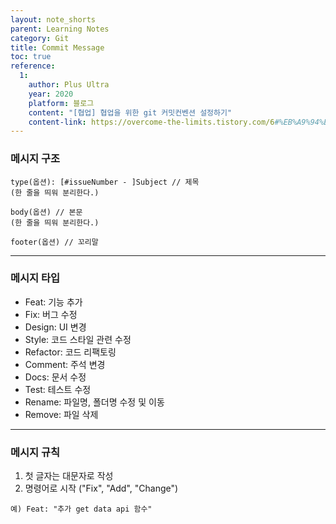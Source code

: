 ```yaml
---
layout: note_shorts
parent: Learning Notes
category: Git
title: Commit Message
toc: true
reference:
  1:
    author: Plus Ultra
    year: 2020
    platform: 블로그
    content: "[협업] 협업을 위한 git 커밋컨벤션 설정하기"
    content-link: https://overcome-the-limits.tistory.com/6#%EB%A9%94%EC%8B%9C%EC%A7%80-%EA%B5%AC%EC%A1%B0
---
```


### 메시지 구조
```
type(옵션): [#issueNumber - ]Subject // 제목
(한 줄을 띄워 분리한다.)

body(옵션) // 본문
(한 줄을 띄워 분리한다.)

footer(옵션) // 꼬리말
``` 

---

### 메시지 타입
- Feat: 기능 추가
- Fix: 버그 수정
- Design: UI 변경
- Style: 코드 스타일 관련 수정
- Refactor: 코드 리팩토링
- Comment: 주석 변경
- Docs: 문서 수정
- Test: 테스트 수정
- Rename: 파일명, 폴더명 수정 및 이동
- Remove: 파일 삭제

---

### 메시지 규칙
1. 첫 글자는 대문자로 작성
2. 명령어로 시작 ("Fix", "Add", "Change")
```
예) Feat: "추가 get data api 함수"
```
